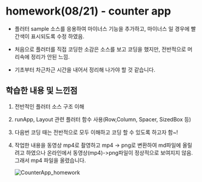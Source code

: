 # homework(08/21) -  counter app 

- 플러터 sample 소스를 응용하여 마이너스 기능을 추가하고, 마이너스 일 경우에 빨간색이 표시되도록 수정 하였음.


- 처음으로 플러터를 직접 코딩한 소감은 소스를 보고 코딩을 했지만, 전반적으로 머리속에 정리가 안된 느낌.


- 기초부터 차근차근 시간을 내어서 정리해 나가야 할 것 같습니다. 


## 학습한 내용 및 느낀점

1. 전반적인 플러터 소스 구조 이해

2. runApp, Layout 관련 플러터 함수 사용(Row,Column, Spacer, SizedBox 등)

3. 다음번 코딩 때는 전반적으로 모두 이해하고 코딩 할 수 있도록 하고자 함~! 

4. 작업한 내용을 동영상 mp4로 촬영하고 mp4 -> png로 변환하여 md파일에 올릴려고 하였으나 온라인에서 동영상(mp4)->png파일이 정상적으로 보여지지 않음. 그래서  mp4 파일을 올렸습니다. 

   ![CounterApp_homework](D:\flutter-dev\DanceWithFlutter\NewMiracle\flutter_app_homework_0821\flutter_app_homework_0821.assets\CounterApp_homework.png)

